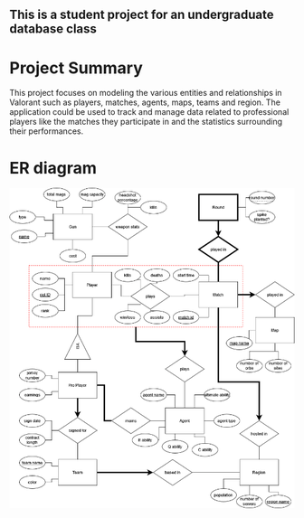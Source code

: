 ## This is a student project for an undergraduate database class

# Project Summary

This project focuses on modeling the various entities and relationships in Valorant such as players, matches, agents, maps, teams and region. The application could be used to track and manage data related to professional players like the matches they participate in and the statistics surrounding their performances.

# ER diagram

![ER Diagram](Milestones/ER_Diagram.png)
